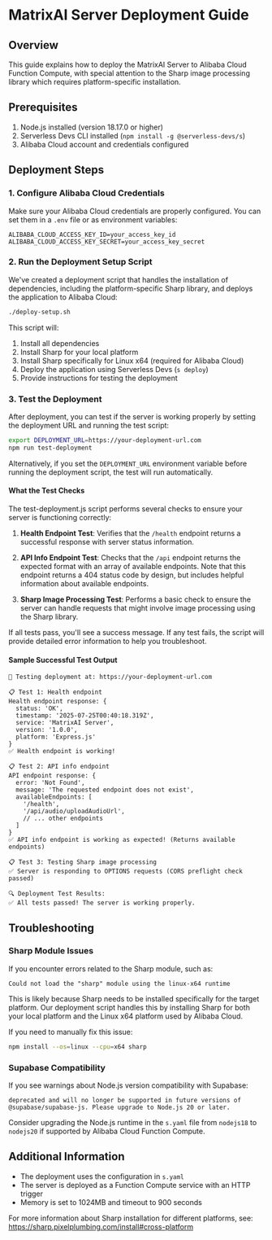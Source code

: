 # MatrixAI Server Deployment Guide

## Overview

This guide explains how to deploy the MatrixAI Server to Alibaba Cloud Function Compute, with special attention to the Sharp image processing library which requires platform-specific installation.

## Prerequisites

1. Node.js installed (version 18.17.0 or higher)
2. Serverless Devs CLI installed (`npm install -g @serverless-devs/s`)
3. Alibaba Cloud account and credentials configured

## Deployment Steps

### 1. Configure Alibaba Cloud Credentials

Make sure your Alibaba Cloud credentials are properly configured. You can set them in a `.env` file or as environment variables:

```
ALIBABA_CLOUD_ACCESS_KEY_ID=your_access_key_id
ALIBABA_CLOUD_ACCESS_KEY_SECRET=your_access_key_secret
```

### 2. Run the Deployment Setup Script

We've created a deployment script that handles the installation of dependencies, including the platform-specific Sharp library, and deploys the application to Alibaba Cloud:

```bash
./deploy-setup.sh
```

This script will:
1. Install all dependencies
2. Install Sharp for your local platform
3. Install Sharp specifically for Linux x64 (required for Alibaba Cloud)
4. Deploy the application using Serverless Devs (`s deploy`)
5. Provide instructions for testing the deployment

### 3. Test the Deployment

After deployment, you can test if the server is working properly by setting the deployment URL and running the test script:

```bash
export DEPLOYMENT_URL=https://your-deployment-url.com
npm run test-deployment
```

Alternatively, if you set the `DEPLOYMENT_URL` environment variable before running the deployment script, the test will run automatically.

#### What the Test Checks

The test-deployment.js script performs several checks to ensure your server is functioning correctly:

1. **Health Endpoint Test**: Verifies that the `/health` endpoint returns a successful response with server status information.

2. **API Info Endpoint Test**: Checks that the `/api` endpoint returns the expected format with an array of available endpoints. Note that this endpoint returns a 404 status code by design, but includes helpful information about available endpoints.

3. **Sharp Image Processing Test**: Performs a basic check to ensure the server can handle requests that might involve image processing using the Sharp library.

If all tests pass, you'll see a success message. If any test fails, the script will provide detailed error information to help you troubleshoot.

#### Sample Successful Test Output

```
🧪 Testing deployment at: https://your-deployment-url.com

📋 Test 1: Health endpoint
Health endpoint response: {
  status: 'OK',
  timestamp: '2025-07-25T00:40:18.319Z',
  service: 'MatrixAI Server',
  version: '1.0.0',
  platform: 'Express.js'
}
✅ Health endpoint is working!

📋 Test 2: API info endpoint
API endpoint response: {
  error: 'Not Found',
  message: 'The requested endpoint does not exist',
  availableEndpoints: [
    '/health',
    '/api/audio/uploadAudioUrl',
    // ... other endpoints
  ]
}
✅ API info endpoint is working as expected! (Returns available endpoints)

📋 Test 3: Testing Sharp image processing
✅ Server is responding to OPTIONS requests (CORS preflight check passed)

🔍 Deployment Test Results:
✅ All tests passed! The server is working properly.
```

## Troubleshooting

### Sharp Module Issues

If you encounter errors related to the Sharp module, such as:

```
Could not load the "sharp" module using the linux-x64 runtime
```

This is likely because Sharp needs to be installed specifically for the target platform. Our deployment script handles this by installing Sharp for both your local platform and the Linux x64 platform used by Alibaba Cloud.

If you need to manually fix this issue:

```bash
npm install --os=linux --cpu=x64 sharp
```

### Supabase Compatibility

If you see warnings about Node.js version compatibility with Supabase:

```
deprecated and will no longer be supported in future versions of @supabase/supabase-js. Please upgrade to Node.js 20 or later.
```

Consider upgrading the Node.js runtime in the `s.yaml` file from `nodejs18` to `nodejs20` if supported by Alibaba Cloud Function Compute.

## Additional Information

- The deployment uses the configuration in `s.yaml`
- The server is deployed as a Function Compute service with an HTTP trigger
- Memory is set to 1024MB and timeout to 900 seconds

For more information about Sharp installation for different platforms, see: https://sharp.pixelplumbing.com/install#cross-platform